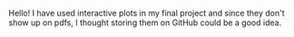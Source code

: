 Hello! I have used interactive plots in my final project and since they don't show up on pdfs, I thought storing them on GitHub could be a good idea. 
